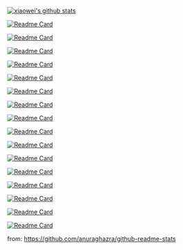 
[![xiaowei's github stats](https://github-readme-stats.vercel.app/api?username=xiaoweiChen&show_icons=true&theme=radical)](https://github.com/xiaoweiChen)

[![Readme Card](https://github-readme-stats.vercel.app/api/pin/?username=xiaoweiChen&repo=Modern-CMake-for-Cpp)](https://github.com/xiaoweiChen/Modern-CMake-for-Cpp)

[![Readme Card](https://github-readme-stats.vercel.app/api/pin/?username=xiaoweiChen&repo=CMake-Best-Practices)](https://github.com/xiaoweiChen/CMake-Best-Practices)

[![Readme Card](https://github-readme-stats.vercel.app/api/pin/?username=xiaoweiChen&repo=Cpp-Templates-2nd)](https://github.com/xiaoweiChen/Cpp-Templates-2nd)

[![Readme Card](https://github-readme-stats.vercel.app/api/pin/?username=xiaoweiChen&repo=Software-Architecture-with-Cpp)](https://github.com/xiaoweiChen/Software-Architecture-with-Cpp)

[![Readme Card](https://github-readme-stats.vercel.app/api/pin/?username=xiaoweiChen&repo=The-Art-of-Writing-Efficient-Programs)](https://github.com/xiaoweiChen/The-Art-of-Writing-Efficient-Programs)

[![Readme Card](https://github-readme-stats.vercel.app/api/pin/?username=xiaoweiChen&repo=LLVM-Techniques-Tips-and-Best-Practies)](https://github.com/xiaoweiChen/LLVM-Techniques-Tips-and-Best-Practies)

[![Readme Card](https://github-readme-stats.vercel.app/api/pin/?username=xiaoweiChen&repo=Learn-LLVM-12)](https://github.com/xiaoweiChen/Learn-LLVM-12)

[![Readme Card](https://github-readme-stats.vercel.app/api/pin/?username=xiaoweiChen&repo=CPP-Move-Semantics)](https://github.com/xiaoweiChen/CPP-Move-Semantics)

[![Readme Card](https://github-readme-stats.vercel.app/api/pin/?username=xiaoweiChen&repo=Data-Paralle-Cpp)](https://github.com/xiaoweiChen/Data-Paralle-Cpp)

[![Readme Card](https://github-readme-stats.vercel.app/api/pin/?username=xiaoweiChen&repo=Expert-Cpp)](https://github.com/xiaoweiChen/Expert-Cpp)

[![Readme Card](https://github-readme-stats.vercel.app/api/pin/?username=xiaoweiChen&repo=Concurrency-with-Modern-Cpp)](https://github.com/xiaoweiChen/Concurrency-with-Modern-Cpp)

[![Readme Card](https://github-readme-stats.vercel.app/api/pin/?username=xiaoweiChen&repo=CPP-17-STL-cookbook)](https://github.com/xiaoweiChen/CPP-17-STL-cookbook)

[![Readme Card](https://github-readme-stats.vercel.app/api/pin/?username=xiaoweiChen&repo=CMake-Cookbook)](https://github.com/xiaoweiChen/CMake-Cookbook)

[![Readme Card](https://github-readme-stats.vercel.app/api/pin/?username=xiaoweiChen&repo=CPP-Concurrency-In-Action-2ed-2019)](https://github.com/xiaoweiChen/CPP-Concurrency-In-Action-2ed-2019)

[![Readme Card](https://github-readme-stats.vercel.app/api/pin/?username=xiaoweiChen&repo=Heterogeneous-Computing-with-OpenCL-2.0)](https://github.com/xiaoweiChen/Heterogeneous-Computing-with-OpenCL-2.0)

[![Readme Card](https://github-readme-stats.vercel.app/api/pin/?username=xiaoweiChen&repo=Cpp_Concurrency_In_Action)](https://github.com/xiaoweiChen/Cpp_Concurrency_In_Action)


from: https://github.com/anuraghazra/github-readme-stats
<!--
**xiaoweiChen/xiaoweiChen** is a ✨ _special_ ✨ repository because its `README.md` (this file) appears on your GitHub profile.

Here are some ideas to get you started:

- 🔭 I’m currently working on ...
- 🌱 I’m currently learning ...
- 👯 I’m looking to collaborate on ...
- 🤔 I’m looking for help with ...
- 💬 Ask me about ...
- 📫 How to reach me: ...
- 😄 Pronouns: ...
- ⚡ Fun fact: ...
-->
